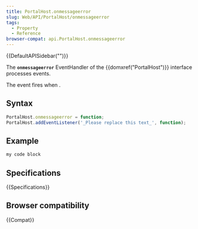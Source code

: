 ```yaml
---
title: PortalHost.onmessageerror
slug: Web/API/PortalHost/onmessageerror
tags:
  - Property
  - Reference
browser-compat: api.PortalHost.onmessageerror
---
```

{{DefaultAPISidebar("")}}

The **`onmessageerror`** EventHandler of the {{domxref("PortalHost")}} interface processes  events.

The  event fires when .

## Syntax

```js
PortalHost.onmessageerror = function;
PortalHost.addEventListener('_Please replace this text_', function);
```

## Example

```js
my code block
```

## Specifications

{{Specifications}}

## Browser compatibility

{{Compat}}


